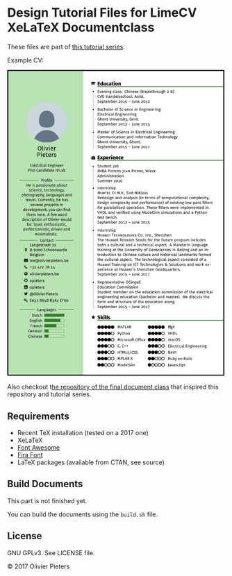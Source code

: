 Design Tutorial Files for LimeCV XeLaTeX Documentclass
======================================================

These files are part of [this tutorial series](https://olivierpieters.be/blog/archive/tag/limecv).

Example CV:

<div>
  <img src="images/limecv.png" alt-="CV example showcase." width="500px"/>
</div>

Also checkout t[he repository of the final document class](https://github.com/opieters/limecv) that inspired this repository and tutorial series.

Requirements
------------

* Recent TeX installation (tested on a 2017 one)
* XeLaTeX
* [Font Awesome](https://github.com/xdanaux/fontawesome-latex)
* [Fira Font](https://github.com/mozilla/Fira)
* LaTeX packages (available from CTAN, see source)

Build Documents
---------------

This part is not finished yet. 

You can build the documents using the `build.sh` file.


License
-------

GNU GPLv3. See LICENSE file.

© 2017 Olivier Pieters